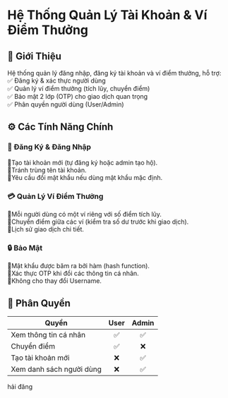 # **Hệ Thống Quản Lý Tài Khoản & Ví Điểm Thưởng**  
## 📌 Giới Thiệu  
Hệ thống quản lý đăng nhập, đăng ký tài khoản và ví điểm thưởng, hỗ trợ:  
✅ Đăng ký & xác thực người dùng  
✅ Quản lý ví điểm thưởng (tích lũy, chuyển điểm)  
✅ Bảo mật 2 lớp (OTP) cho giao dịch quan trọng  
✅ Phân quyền người dùng (User/Admin)  
## ⚙️ Các Tính Năng Chính  
### 🔐 Đăng Ký & Đăng Nhập  
:radio_button:Tạo tài khoản mới (tự đăng ký hoặc admin tạo hộ).  
:radio_button:Tránh trùng tên tài khoản.  
:radio_button:Yêu cầu đổi mật khẩu nếu dùng mật khẩu mặc định.  
### 💳 Quản Lý Ví Điểm Thưởng  
:radio_button:Mỗi người dùng có một ví riêng với số điểm tích lũy.  
:radio_button:Chuyển điểm giữa các ví (kiểm tra số dư trước khi giao dịch).  
:radio_button:Lịch sử giao dịch chi tiết.  
### 🔒 Bảo Mật  
:radio_button:Mật khẩu được băm ra bởi hàm (hash function).  
:radio_button:Xác thực OTP khi đổi các thông tin cá nhân.  
:radio_button:Không cho thay đổi Username.  
## 👥 Phân Quyền

| **Quyền**                   | **User** | **Admin** |
|-----------------------------|:--------:|:---------:|
| Xem thông tin cá nhân       | ✅       | ✅        |
| Chuyển điểm                 | ✅       | ❌        |
| Tạo tài khoản mới           | ❌       | ✅        |
| Xem danh sách người dùng    | ❌       | ✅        |  
hải đăng



